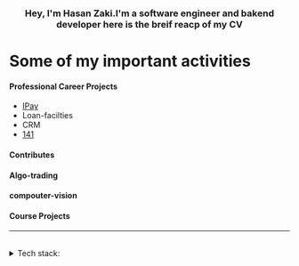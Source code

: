 <h3 align="center">
Hey, I'm Hasan Zaki.I'm a software engineer and bakend developer here is the breif reacp of my CV
</h3>



# Some of my important activities

#### Professional Career Projects
- [IPay](https://github.com/Hasanzakii/Ipay.git)
- Loan-facilties
- CRM
- [141](https://141.ir/)


#### Contributes


#### Algo-trading



#### compouter-vision


#### Course Projects



---
<br>
<details>
<summary>
   Tech stack:
</summary>
   <br>
   - laravel
   -.net coer
</details>
<br>
